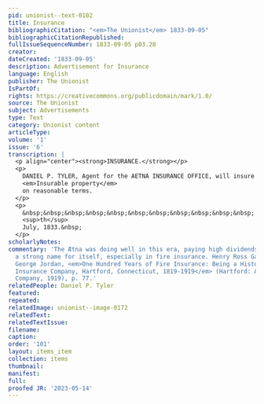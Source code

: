 ```yaml
---
pid: unionist--text-0102
title: Insurance
bibliographicCitation: "<em>The Unionist</em> 1833-09-05"
bibliographicCitationRepublished: 
fullIssueSequenceNumber: 1833-09-05 p03.28
creator: 
dateCreated: '1833-09-05'
description: Advertisement for Insurance
language: English
publisher: The Unionist
IsPartOf: 
rights: https://creativecommons.org/publicdomain/mark/1.0/
source: The Unionist
subject: Advertisements
type: Text
category: Unionist content
articleType: 
volume: '1'
issue: '6'
transcription: |
  <p align="center"><strong>INSURANCE.</strong></p>
  <p>
    DANIEL P. TYLER, Agent for the AETNA INSURANCE OFFICE, will insure all
    <em>Insurable property</em>
    on reasonable terms.
  </p>
  <p>
    &nbsp;&nbsp;&nbsp;&nbsp;&nbsp;&nbsp;&nbsp;&nbsp;&nbsp;&nbsp;&nbsp; Brooklyn 29
    <sup>th</sup>
    July, 1833.&nbsp;
  </p>
scholarlyNotes: 
commentary: 'The Ætna was doing well in this era, paying high dividends and building
  a strong name for itself, especially in fire insurance. Henry Ross Gall and William
  George Jordan, <em>One Hundred Years of Fire Insurance: Being a History of the Ætna
  Insurance Company, Hartford, Connecticut, 1819-1919</em> (Hartford: Ætna Insurance
  Company, 1919), p. 77.'
relatedPeople: Daniel P. Tyler
featured: 
repeated: 
relatedImage: unionist--image-0172
relatedText: 
relatedTextIssue: 
filename: 
caption: 
order: '101'
layout: items_item
collection: items
thumbnail: 
manifest: 
full: 
proofed JR: '2023-05-14'
---
```

